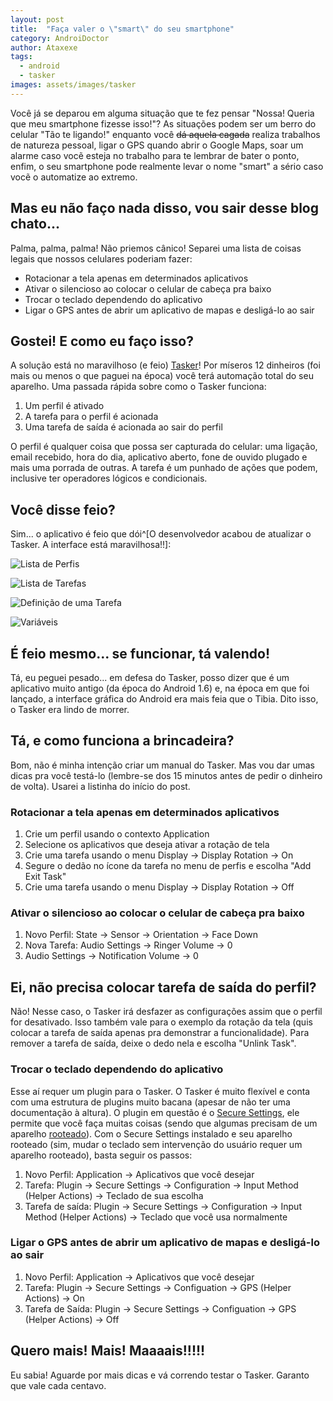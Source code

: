 ```yaml
---
layout: post
title:  "Faça valer o \"smart\" do seu smartphone"
category: AndroiDoctor
author: Ataxexe
tags:
  - android
  - tasker
images: assets/images/tasker
---
```



Você já se deparou em alguma situação que te fez pensar "Nossa! Queria que meu smartphone fizesse
isso!"? As situações podem ser um berro do celular "Tão te ligando!" enquanto você <del>dá aquela
cagada</del> realiza trabalhos de natureza pessoal, ligar o GPS quando abrir o Google Maps, soar um
alarme caso vocẽ esteja no trabalho para te lembrar de bater o ponto, enfim, o seu smartphone pode
realmente levar o nome "smart" a sério caso vocẽ o automatize ao extremo.


## Mas eu não faço nada disso, vou sair desse blog chato...

Palma, palma, palma! Não priemos cânico! Separei uma lista de coisas legais que nossos celulares
poderiam fazer:

* Rotacionar a tela apenas em determinados aplicativos
* Ativar o silencioso ao colocar o celular de cabeça pra baixo
* Trocar o teclado dependendo do aplicativo
* Ligar o GPS antes de abrir um aplicativo de mapas e desligá-lo ao sair

## Gostei! E como eu faço isso?

A solução está no maravilhoso (e feio) [Tasker][]! Por míseros 12 dinheiros (foi mais ou menos o que
paguei na época) você terá automação total do seu aparelho. Uma passada rápida sobre como o Tasker
funciona:

1. Um perfil é ativado
1. A tarefa para o perfil é acionada
1. Uma tarefa de saída é acionada ao sair do perfil

O perfil é qualquer coisa que possa ser capturada do celular: uma ligação, email recebido, hora do
dia, aplicativo aberto, fone de ouvido plugado e mais uma porrada de outras. A tarefa é um punhado
de ações que podem, inclusive ter operadores lógicos e condicionais.

## Você disse feio?

Sim... o aplicativo é feio que dói^[O desenvolvedor acabou de atualizar o Tasker. A interface está
maravilhosa!!]:

![Lista de Perfis]({{site.url}}/{{page.images}}/tasker-profiles.png)
  
![Lista de Tarefas]({{site.url}}/{{page.images}}/tasker-tasks.png)
  
![Definição de uma Tarefa]({{site.url}}/{{page.images}}/tasker-task.png)
  
![Variáveis]({{site.url}}/{{page.images}}/tasker-variables.png)

## É feio mesmo... se funcionar, tá valendo!

Tá, eu peguei pesado... em defesa do Tasker, posso dizer que é um aplicativo muito antigo (da época
do Android 1.6) e, na época em que foi lançado, a interface gráfica do Android era mais feia que o
Tibia. Dito isso, o Tasker era lindo de morrer.

## Tá, e como funciona a brincadeira?

Bom, não é minha intenção criar um manual do Tasker. Mas vou dar umas dicas pra você testá-lo (lembre-se dos 15 minutos antes de pedir o dinheiro de volta). Usarei a listinha do início do post.

### Rotacionar a tela apenas em determinados aplicativos

1. Crie um perfil usando o contexto Application
1. Selecione os aplicativos que deseja ativar a rotação de tela
1. Crie uma tarefa usando o menu Display -&gt; Display Rotation -&gt; On
1. Segure o dedão no ícone da tarefa no menu de perfis e escolha "Add Exit Task"
1. Crie uma tarefa usando o menu Display -&gt; Display Rotation -&gt; Off

### Ativar o silencioso ao colocar o celular de cabeça pra baixo

1. Novo Perfil: State -&gt; Sensor -&gt; Orientation -&gt; Face Down
1. Nova Tarefa: Audio Settings -&gt; Ringer Volume -&gt; 0
1. Audio Settings -&gt; Notification Volume -&gt; 0

## Ei, não precisa colocar tarefa de saída do perfil?

Não! Nesse caso, o Tasker irá desfazer as configurações assim que o perfil for desativado. Isso
também vale para o exemplo da rotação da tela (quis colocar a tarefa de saída apenas pra demonstrar
a funcionalidade). Para remover a tarefa de saída, deixe o dedo nela e escolha "Unlink Task".

### Trocar o teclado dependendo do aplicativo

Esse aí requer um plugin para o Tasker. O Tasker é muito flexível e conta com uma estrutura de
plugins muito bacana (apesar de não ter uma documentação à altura). O plugin em questão é o
[Secure Settings][secure_settings], ele permite que você faça muitas coisas (sendo que algumas
precisam de um aparelho [rooteado][post-root]). Com o Secure Settings instalado e seu aparelho
rooteado (sim, mudar o teclado sem intervenção do usuário requer um aparelho rooteado), basta seguir
os passos:

1. Novo Perfil: Application -&gt; Aplicativos que você desejar
1. Tarefa: Plugin -&gt; Secure Settings -&gt; Configuration -&gt; Input Method (Helper Actions) -&gt;
   Teclado de sua escolha
1. Tarefa de saída: Plugin -&gt; Secure Settings -&gt; Configuration -&gt; Input Method (Helper
   Actions) -&gt; Teclado que você usa normalmente

### Ligar o GPS antes de abrir um aplicativo de mapas e desligá-lo ao sair

1. Novo Perfil: Application -&gt; Aplicativos que você desejar
1. Tarefa: Plugin -&gt; Secure Settings -&gt; Configuation -&gt; GPS (Helper Actions) -&gt; On
1. Tarefa de Saída: Plugin -&gt; Secure Settings -&gt; Configuation -&gt; GPS (Helper Actions) -&gt;
   Off

## Quero mais! Mais! Maaaais!!!!!

Eu sabia! Aguarde por mais dicas e vá correndo testar o Tasker. Garanto que vale cada centavo.

[tasker]: <https://play.google.com/store/apps/details?id=net.dinglisch.android.taskerm>
[secure_settings]: <https://play.google.com/store/apps/details?id=com.intangibleobject.securesettings.plugin>
[post-root]: <{{ site.url }}/posts/root-o-papel-higienico-eletronico-para-o-seu-android>
